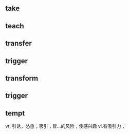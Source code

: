 ## take
## teach
## transfer
## trigger
## transform
## trigger

## tempt
vt. 引诱，怂恿；吸引；冒…的风险；使感兴趣
vi.有吸引力；
